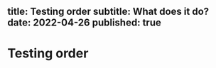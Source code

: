 title: Testing order
subtitle: What does it do?
date: 2022-04-26
published: true
---

# Testing order
